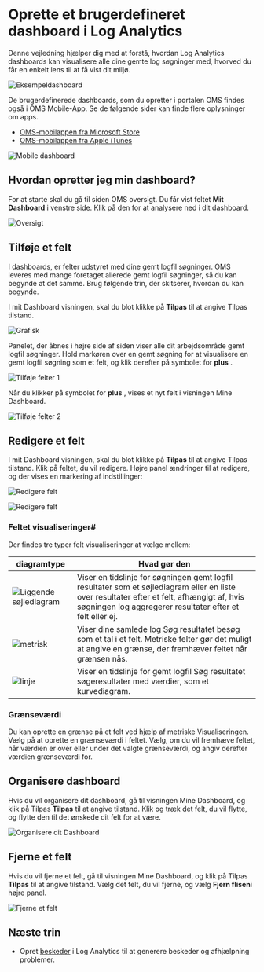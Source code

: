 <properties
    pageTitle="Oprette et brugerdefineret dashboard i Log Analytics | Microsoft Azure"
    description="Denne vejledning hjælper dig med at forstå, hvordan Log Analytics Dashboards kan visualisere alle dine gemte log søgninger, hvorved du får en enkelt lens til at få vist dit miljø."
    services="log-analytics"
    documentationCenter=""
    authors="bandersmsft"
    manager="jwhit"
    editor=""/>

<tags
    ms.service="log-analytics"
    ms.workload="na"
    ms.tgt_pltfrm="na"
    ms.devlang="na"
    ms.topic="article"
    ms.date="10/10/2016"
    ms.author="banders"/>

# <a name="create-a-custom-dashboard-in-log-analytics"></a>Oprette et brugerdefineret dashboard i Log Analytics

Denne vejledning hjælper dig med at forstå, hvordan Log Analytics dashboards kan visualisere alle dine gemte log søgninger med, hvorved du får en enkelt lens til at få vist dit miljø.

![Eksempeldashboard](./media/log-analytics-dashboards/oms-dashboards-example-dash.png)

De brugerdefinerede dashboards, som du opretter i portalen OMS findes også i OMS Mobile-App. Se de følgende sider kan finde flere oplysninger om apps.

- [OMS-mobilappen fra Microsoft Store](http://www.windowsphone.com/store/app/operational-insights/4823b935-83ce-466c-82bb-bd0a3f58d865)
- [OMS-mobilappen fra Apple iTunes](https://itunes.apple.com/app/microsoft-operations-management/id1042424859?mt=8)

![Mobile dashboard](./media/log-analytics-dashboards/oms-search-mobile.png)

## <a name="how-do-i-create-my-dashboard"></a>Hvordan opretter jeg min dashboard?

For at starte skal du gå til siden OMS oversigt. Du får vist feltet **Mit Dashboard** i venstre side. Klik på den for at analysere ned i dit dashboard.

![Oversigt](./media/log-analytics-dashboards/oms-dashboards-overview.png)


## <a name="adding-a-tile"></a>Tilføje et felt

I dashboards, er felter udstyret med dine gemt logfil søgninger. OMS leveres med mange foretaget allerede gemt logfil søgninger, så du kan begynde at det samme. Brug følgende trin, der skitserer, hvordan du kan begynde.

I mit Dashboard visningen, skal du blot klikke på **Tilpas** til at angive Tilpas tilstand.

![Grafisk](./media/log-analytics-dashboards/oms-dashboards-pictorial01.png)

 Panelet, der åbnes i højre side af siden viser alle dit arbejdsområde gemt logfil søgninger. Hold markøren over en gemt søgning for at visualisere en gemt logfil søgning som et felt, og klik derefter på symbolet for **plus** .

![Tilføje felter 1](./media/log-analytics-dashboards/oms-dashboards-pictorial02.png)

Når du klikker på symbolet for **plus** , vises et nyt felt i visningen Mine Dashboard.

![Tilføje felter 2](./media/log-analytics-dashboards/oms-dashboards-pictorial03.png)


## <a name="edit-a-tile"></a>Redigere et felt

I mit Dashboard visningen, skal du blot klikke på **Tilpas** til at angive Tilpas tilstand. Klik på feltet, du vil redigere. Højre panel ændringer til at redigere, og der vises en markering af indstillinger:

![Redigere felt](./media/log-analytics-dashboards/oms-dashboards-pictorial04.png)

![Redigere felt](./media/log-analytics-dashboards/oms-dashboards-pictorial05.png)

### <a name="tile-visualizations"></a>Feltet visualiseringer#
Der findes tre typer felt visualiseringer at vælge mellem:

|diagramtype|Hvad gør den|
|---|---|
|![Liggende søjlediagram](./media/log-analytics-dashboards/oms-dashboards-bar-chart.png)|Viser en tidslinje for søgningen gemt logfil resultater som et søjlediagram eller en liste over resultater efter et felt, afhængigt af, hvis søgningen log aggregerer resultater efter et felt eller ej.
|![metrisk](./media/log-analytics-dashboards/oms-dashboards-metric.png)|Viser dine samlede log Søg resultatet besøg som et tal i et felt. Metriske felter gør det muligt at angive en grænse, der fremhæver feltet når grænsen nås.|
|![linje](./media/log-analytics-dashboards/oms-dashboards-line.png)|Viser en tidslinje for gemt logfil Søg resultatet søgeresultater med værdier, som et kurvediagram.|

### <a name="threshold"></a>Grænseværdi
Du kan oprette en grænse på et felt ved hjælp af metriske Visualiseringen. Vælg på at oprette en grænseværdi i feltet. Vælg, om du vil fremhæve feltet, når værdien er over eller under det valgte grænseværdi, og angiv derefter værdien grænseværdi for.

## <a name="organizing-the-dashboard"></a>Organisere dashboard
Hvis du vil organisere dit dashboard, gå til visningen Mine Dashboard, og klik på Tilpas **Tilpas** til at angive tilstand. Klik og træk det felt, du vil flytte, og flytte den til det ønskede dit felt for at være.

![Organisere dit Dashboard](./media/log-analytics-dashboards/oms-dashboards-organize.png)

## <a name="remove-a-tile"></a>Fjerne et felt
Hvis du vil fjerne et felt, gå til visningen Mine Dashboard, og klik på Tilpas **Tilpas** til at angive tilstand. Vælg det felt, du vil fjerne, og vælg **Fjern flisen**i højre panel.

![Fjerne et felt](./media/log-analytics-dashboards/oms-dashboards-remove-tile.png)

## <a name="next-steps"></a>Næste trin

- Opret [beskeder](log-analytics-alerts.md) i Log Analytics til at generere beskeder og afhjælpning problemer.
